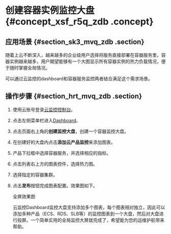 # 创建容器实例监控大盘 {#concept_xsf_r5q_zdb .concept}

## 应用场景 {#section_sk3_mvq_zdb .section}

随着上云不断深入，越来越多的企业级用户选择将服务直接部署在容器服务里，容器实例越来越多，用户期望能够有一个大图显示所有容器实例的热力负载情况，便于随时掌握全局情况。

可以通过云监控的dashboard和容器服务监控两者结合满足这个需求场景。

## 操作步骤 {#section_hrt_mvq_zdb .section}

1.  使用云账号登录[云监控控制台](https://cms.console.aliyun.com/#/home/ecs)。
2.  点击左侧菜单栏进入[Dashboard](https://cms.console.aliyun.com/#/dashboard)。
3.  点击页面右上角的**创建监控大盘**，创建一个容器监控大盘。
4.  在创建好的大盘内点击**添加云产品监控**来添加图表。
5.  产品下拉框中选择容器服务，并选择相应的指标。
6.  点击列表右上方的图表控件，选择热力图。
7.  选择指定的容器集群。
8.  点击**发布**按钮完成图表配置。效果图如下。

    全屏效果图

    云监控Dashboard监控大盘支持添加多个图表，每个图表相对独立，因此可以添加多种产品（ECS、RDS、SLB等）的监控图表到一个大盘，然后对大盘进行投屏。一个简单实用的全局监控大屏就完成了，希望能为您的运维护航带来帮助。


